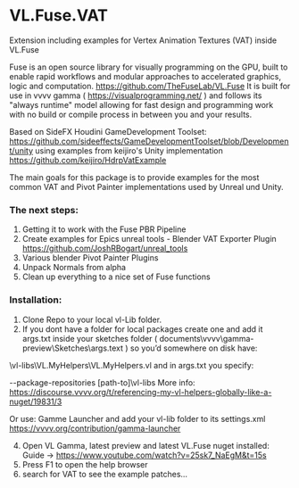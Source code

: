 # VL.Fuse.VAT
Extension including examples for Vertex Animation Textures (VAT) inside VL.Fuse 

Fuse is an open source library for visually programming on the GPU, built to enable rapid workflows and modular approaches to accelerated graphics, logic and computation. https://github.com/TheFuseLab/VL.Fuse 
It is built for use in vvvv gamma ( https://visualprogramming.net/ ) and follows its "always runtime" model allowing for fast design and programming work with no build or compile process in between you and your results.

Based on SideFX Houdini GameDevelopment Toolset: 
https://github.com/sideeffects/GameDevelopmentToolset/blob/Development/unity
using examples from keijiro's Unity implementation 
https://github.com/keijiro/HdrpVatExample 

The main goals for this package is to provide examples for the most common VAT and Pivot Painter implementations used by Unreal und Unity. 

### The next steps:

1. Getting it to work with the Fuse PBR Pipeline
2. Create examples for Epics unreal tools  - Blender VAT Exporter Plugin https://github.com/JoshRBogart/unreal_tools
3. Various blender Pivot Painter Plugins
4. Unpack Normals from alpha
5. Clean up everything to a nice set of Fuse functions

### Installation:

1. Clone Repo to your local vl-Lib folder.
2. If you dont have a folder for local packages create one and add it args.txt inside your sketches folder ( documents\vvvv\gamma-preview\Sketches\args.text ) 
 so you’d somewhere on disk have:

\vl-libs\VL.MyHelpers\VL.MyHelpers.vl
and in args.txt you specify:

--package-repositories [path-to]\vl-libs
More info: https://discourse.vvvv.org/t/referencing-my-vl-helpers-globally-like-a-nuget/19831/3

Or use: Gamme Launcher and add your vl-lib folder to its settings.xml https://vvvv.org/contribution/gamma-launcher

4. Open VL Gamma, latest preview and latest VL.Fuse nuget installed: Guide -> https://www.youtube.com/watch?v=25sk7_NaEgM&t=15s
5. Press F1 to open the help browser
6. search for VAT to see the example patches...
